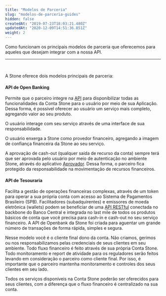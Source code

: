 ```yaml
---
title: "Modelos de Parceria"
slug: "modelos-de-parceria-guides"
hidden: false
createdAt: "2019-07-23T18:03:21.480Z"
updatedAt: "2020-12-09T14:51:36.851Z"
weight: 2
---
```


Como funcionam os principais modelos de parceria que oferecemos para aqueles que desejam integrar com a nossa API.

---

<br>

A Stone oferece dois modelos principais de parceria:


####  **API de Open Banking**

Permite que o parceiro integre na [API](https://docs.openbank.stone.com.br/v1.0/reference) para disponibilizar todas as funcionalidades da Conta Stone para o usuário por meio de sua Aplicação. Dessa forma, é possível oferecer ao usuário um serviço mais completo, agregando valor ao seu produto.

O usuário interage com seu serviço através de uma interface de sua responsabilidade. 

O usuário enxerga a Stone como provedor financeiro, agregando a imagem de confiança financeira da Stone ao seu serviço.


A aprovação de cash-out (qualquer saída de recurso da conta) sempre terá que ser aprovada pelo usuário por meio de autenticação no ambiente Stone, através do aplicativo [Aprovador](/docs/guias/integracao/aprovacao). Dessa forma, o parceiro fica protegido da responsabilidade na movimentação de recursos financeiros.



#### **API de Tesouraria** 

Facilita a gestão de operações financeiras complexas, através de um token para operar a sua própria conta com acesso ao Sistema de Pagamentos Brasileiro (SPB). Facilitadores (subadquirentes) e emissores de moeda eletrônica (wallets) podem se beneficiar de uma [API RESTful](https://en.wikipedia.org/wiki/Representational_state_transfer) conectada no backbone do Banco Central e integrada no last mile de todos os produtos básicos de conta que você precisa para cash-in e cash-out no seu serviço financeiro. A API de Openbank da Stone foi criada para aguentar um grande número de transações de forma rápida, simples e segura. 

Nesse modelo você é o cliente final dono da conta. Não criamos, gerimos ou nos responsabilizamos pelas credenciais de seus clientes em seu ambiente. Todo fluxo financeiro é feito através de sua própria Conta Stone. Todo monitoramento e report de atividade para os reguladores serão feitos levando em consideração o parceiro como cliente final. Por isso, é importante que o parceiro mantenha monitoramento e controles dos seus clientes em seu lado.

Todos os serviços disponíveis na Conta Stone poderão ser oferecidos para seus clientes, com a diferença que o fluxo financeiro é centralizado na sua conta.